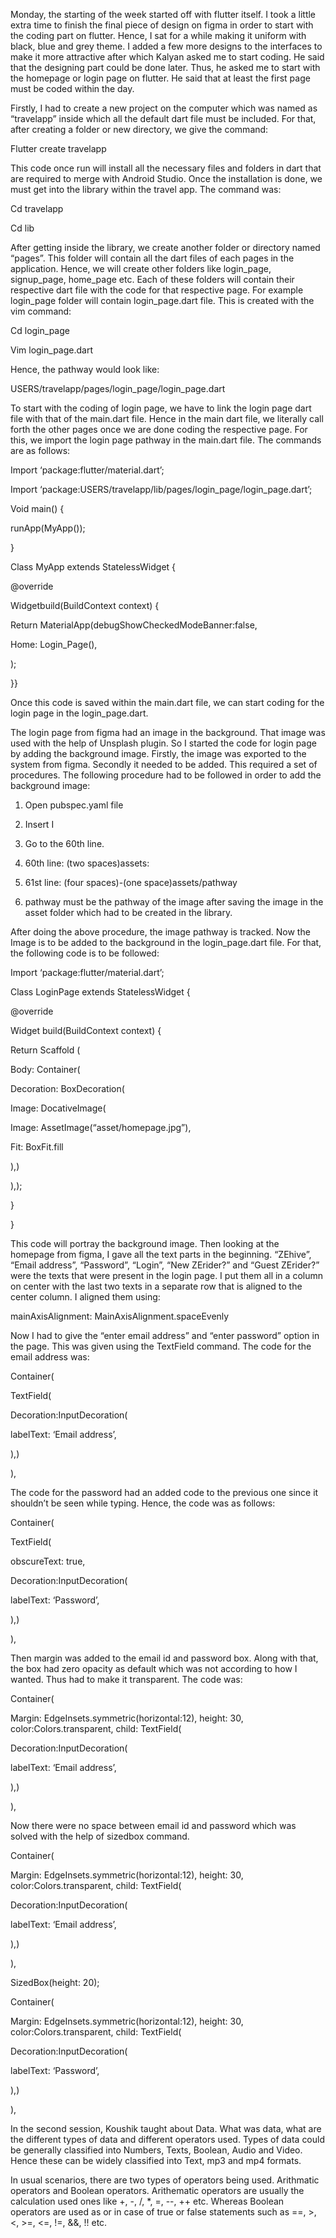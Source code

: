 Monday, the starting of the week started off with flutter itself. I took a little extra time to finish the final piece of design on figma in order to start with the coding part on flutter. Hence, I sat for a while making it uniform with black, blue and grey theme. I added a few more designs to the interfaces to make it more attractive after which Kalyan asked me to start coding. He said that the designing part could be done later. Thus, he asked me to start with the homepage or login page on flutter. He said that at least the first page must be coded within the day.

Firstly, I had to create a new project on the computer which was named as “travelapp” inside which all the default dart file must be included. For that, after creating a folder or new directory, we give the command:

Flutter create travelapp

This code once run will install all the necessary files and folders in dart that are required to merge with Android Studio. Once the installation is done, we must get into the library within the travel app. The command was:

Cd travelapp

Cd lib

After getting inside the library, we create another folder or directory named “pages”. This folder will contain all the dart files of each pages in the application. Hence, we will create other folders like login_page, signup_page, home_page etc. Each of these folders will contain their respective dart file with the code for that respective page. For example login_page folder will contain login_page.dart file. This is created with the vim command:

Cd login_page

Vim login_page.dart

Hence, the pathway would look like:

USERS/travelapp/pages/login_page/login_page.dart

To start with the coding of login page, we have to link the login page dart file with that of the main.dart file. Hence in the main dart file, we literally call forth the other pages once we are done coding the respective page. For this, we import the login page pathway in the main.dart file.  The commands are as follows:

Import ‘package:flutter/material.dart’;

Import  ‘package:USERS/travelapp/lib/pages/login_page/login_page.dart’;

Void main() {

runApp(MyApp());

}

Class MyApp extends StatelessWidget {

@override

Widgetbuild(BuildContext context) {

Return MaterialApp(debugShowCheckedModeBanner:false,

Home: Login_Page(),

);

}}

Once this code is saved within the main.dart file, we can start coding for the login page in the login_page.dart.

The login page from figma had an image in the background. That image was used with the help of Unsplash plugin. So I started the code for login page by adding the background image. Firstly, the image was exported to the system from figma. Secondly it needed to be added. This required a set of procedures. The following procedure had to be followed in order to add the background image:

1. Open pubspec.yaml file

2. Insert I

3. Go to the 60th line.

4. 60th line: (two spaces)assets:

5. 61st line: (four spaces)-(one space)assets/pathway

6. pathway must be the pathway of the image after saving the image in the asset folder which had to be created in the library.

After doing the above procedure, the image pathway is tracked. Now the Image is to be added to the background in the login_page.dart file. For that, the following code is to be followed:

Import ‘package:flutter/material.dart’;

Class LoginPage extends StatelessWidget {

@override

Widget build(BuildContext context) {

Return Scaffold (

Body: Container(

Decoration: BoxDecoration(

Image: DocativeImage(

Image: AssetImage(“asset/homepage.jpg”),

Fit: BoxFit.fill

),)

),);

}

}

This code will portray the background image. Then looking at the homepage from figma, I gave all the text parts in the beginning. “ZEhive”, “Email address”, “Password”, “Login”, “New ZErider?” and “Guest ZErider?” were the texts that were present in the login page. I put them all in a column on center with the last two texts in a separate row that is aligned to the center column. I aligned them using:

mainAxisAlignment: MainAxisAlignment.spaceEvenly

Now I had to give the “enter email address” and “enter password” option in the page. This was given using the TextField command. The code for the email address was:

Container(

TextField(

Decoration:InputDecoration(

labelText: ‘Email address’,

),)

),

The code for the password had an added code to the previous one since it shouldn’t be seen while typing. Hence, the code was as follows:

Container(

TextField(

obscureText: true,

Decoration:InputDecoration(

labelText: ‘Password’,

),)

),

Then margin was added to the email id and password box. Along with that, the box had zero opacity as default which was not according to how I wanted. Thus had to make it transparent. The code was:

Container(

Margin: EdgeInsets.symmetric(horizontal:12), height: 30, color:Colors.transparent, child: TextField(

Decoration:InputDecoration(

labelText: ‘Email address’,

),)

),

Now there were no space between email id and password which was solved with the help of sizedbox command.

Container(

Margin: EdgeInsets.symmetric(horizontal:12), height: 30, color:Colors.transparent, child: TextField(

Decoration:InputDecoration(

labelText: ‘Email address’,

),)

),

SizedBox(height: 20);

Container(

Margin: EdgeInsets.symmetric(horizontal:12), height: 30, color:Colors.transparent, child: TextField(

Decoration:InputDecoration(

labelText: ‘Password’,

),)

),

 

In the second session, Koushik taught about Data. What was data, what are the different types of data and different operators used. Types of data could be generally classified into Numbers, Texts, Boolean, Audio and Video. Hence these can be widely classified into Text, mp3 and mp4 formats.

In usual scenarios, there are two types of operators being used. Arithmatic operators and Boolean operators. Arithematic operators are usually the calculation used ones like +, -, /, *, =, --, ++ etc. Whereas Boolean operators are used as or in case of true or false statements such as ==, >, <, >=, <=, !=, &&, !! etc.

